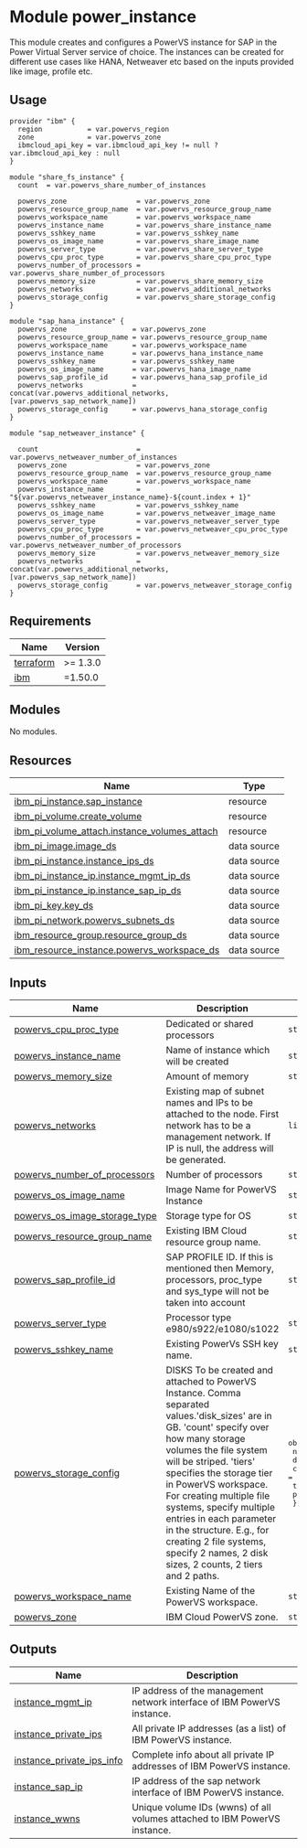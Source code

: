 # Module power_instance
This module creates and configures a PowerVS instance for SAP in the Power Virtual Server service of choice. The instances can be created for different use cases like HANA, Netweaver etc based on the inputs provided like image, profile etc.

## Usage
```hcl
provider "ibm" {
  region           = var.powervs_region
  zone             = var.powervs_zone
  ibmcloud_api_key = var.ibmcloud_api_key != null ? var.ibmcloud_api_key : null
}

module "share_fs_instance" {
  count  = var.powervs_share_number_of_instances

  powervs_zone                 = var.powervs_zone
  powervs_resource_group_name  = var.powervs_resource_group_name
  powervs_workspace_name       = var.powervs_workspace_name
  powervs_instance_name        = var.powervs_share_instance_name
  powervs_sshkey_name          = var.powervs_sshkey_name
  powervs_os_image_name        = var.powervs_share_image_name
  powervs_server_type          = var.powervs_share_server_type
  powervs_cpu_proc_type        = var.powervs_share_cpu_proc_type
  powervs_number_of_processors = var.powervs_share_number_of_processors
  powervs_memory_size          = var.powervs_share_memory_size
  powervs_networks             = var.powervs_additional_networks
  powervs_storage_config       = var.powervs_share_storage_config
}

module "sap_hana_instance" {
  powervs_zone                = var.powervs_zone
  powervs_resource_group_name = var.powervs_resource_group_name
  powervs_workspace_name      = var.powervs_workspace_name
  powervs_instance_name       = var.powervs_hana_instance_name
  powervs_sshkey_name         = var.powervs_sshkey_name
  powervs_os_image_name       = var.powervs_hana_image_name
  powervs_sap_profile_id      = var.powervs_hana_sap_profile_id
  powervs_networks            = concat(var.powervs_additional_networks, [var.powervs_sap_network_name])
  powervs_storage_config      = var.powervs_hana_storage_config
}

module "sap_netweaver_instance" {

  count                        = var.powervs_netweaver_number_of_instances
  powervs_zone                 = var.powervs_zone
  powervs_resource_group_name  = var.powervs_resource_group_name
  powervs_workspace_name       = var.powervs_workspace_name
  powervs_instance_name        = "${var.powervs_netweaver_instance_name}-${count.index + 1}"
  powervs_sshkey_name          = var.powervs_sshkey_name
  powervs_os_image_name        = var.powervs_netweaver_image_name
  powervs_server_type          = var.powervs_netweaver_server_type
  powervs_cpu_proc_type        = var.powervs_netweaver_cpu_proc_type
  powervs_number_of_processors = var.powervs_netweaver_number_of_processors
  powervs_memory_size          = var.powervs_netweaver_memory_size
  powervs_networks             = concat(var.powervs_additional_networks, [var.powervs_sap_network_name])
  powervs_storage_config       = var.powervs_netweaver_storage_config
}
```
<!-- BEGINNING OF PRE-COMMIT-TERRAFORM DOCS HOOK -->
## Requirements

| Name | Version |
|------|---------|
| <a name="requirement_terraform"></a> [terraform](#requirement\_terraform) | >= 1.3.0 |
| <a name="requirement_ibm"></a> [ibm](#requirement\_ibm) | =1.50.0 |

## Modules

No modules.

## Resources

| Name | Type |
|------|------|
| [ibm_pi_instance.sap_instance](https://registry.terraform.io/providers/IBM-Cloud/ibm/1.50.0/docs/resources/pi_instance) | resource |
| [ibm_pi_volume.create_volume](https://registry.terraform.io/providers/IBM-Cloud/ibm/1.50.0/docs/resources/pi_volume) | resource |
| [ibm_pi_volume_attach.instance_volumes_attach](https://registry.terraform.io/providers/IBM-Cloud/ibm/1.50.0/docs/resources/pi_volume_attach) | resource |
| [ibm_pi_image.image_ds](https://registry.terraform.io/providers/IBM-Cloud/ibm/1.50.0/docs/data-sources/pi_image) | data source |
| [ibm_pi_instance.instance_ips_ds](https://registry.terraform.io/providers/IBM-Cloud/ibm/1.50.0/docs/data-sources/pi_instance) | data source |
| [ibm_pi_instance_ip.instance_mgmt_ip_ds](https://registry.terraform.io/providers/IBM-Cloud/ibm/1.50.0/docs/data-sources/pi_instance_ip) | data source |
| [ibm_pi_instance_ip.instance_sap_ip_ds](https://registry.terraform.io/providers/IBM-Cloud/ibm/1.50.0/docs/data-sources/pi_instance_ip) | data source |
| [ibm_pi_key.key_ds](https://registry.terraform.io/providers/IBM-Cloud/ibm/1.50.0/docs/data-sources/pi_key) | data source |
| [ibm_pi_network.powervs_subnets_ds](https://registry.terraform.io/providers/IBM-Cloud/ibm/1.50.0/docs/data-sources/pi_network) | data source |
| [ibm_resource_group.resource_group_ds](https://registry.terraform.io/providers/IBM-Cloud/ibm/1.50.0/docs/data-sources/resource_group) | data source |
| [ibm_resource_instance.powervs_workspace_ds](https://registry.terraform.io/providers/IBM-Cloud/ibm/1.50.0/docs/data-sources/resource_instance) | data source |

## Inputs

| Name | Description | Type | Default | Required |
|------|-------------|------|---------|:--------:|
| <a name="input_powervs_cpu_proc_type"></a> [powervs\_cpu\_proc\_type](#input\_powervs\_cpu\_proc\_type) | Dedicated or shared processors | `string` | `null` | no |
| <a name="input_powervs_instance_name"></a> [powervs\_instance\_name](#input\_powervs\_instance\_name) | Name of instance which will be created | `string` | n/a | yes |
| <a name="input_powervs_memory_size"></a> [powervs\_memory\_size](#input\_powervs\_memory\_size) | Amount of memory | `string` | `null` | no |
| <a name="input_powervs_networks"></a> [powervs\_networks](#input\_powervs\_networks) | Existing map of subnet names and IPs to be attached to the node. First network has to be a management network. If IP is null, the address will be generated. | `list(string)` | n/a | yes |
| <a name="input_powervs_number_of_processors"></a> [powervs\_number\_of\_processors](#input\_powervs\_number\_of\_processors) | Number of processors | `string` | `null` | no |
| <a name="input_powervs_os_image_name"></a> [powervs\_os\_image\_name](#input\_powervs\_os\_image\_name) | Image Name for PowerVS Instance | `string` | n/a | yes |
| <a name="input_powervs_os_image_storage_type"></a> [powervs\_os\_image\_storage\_type](#input\_powervs\_os\_image\_storage\_type) | Storage type for OS | `string` | `"tier3"` | no |
| <a name="input_powervs_resource_group_name"></a> [powervs\_resource\_group\_name](#input\_powervs\_resource\_group\_name) | Existing IBM Cloud resource group name. | `string` | n/a | yes |
| <a name="input_powervs_sap_profile_id"></a> [powervs\_sap\_profile\_id](#input\_powervs\_sap\_profile\_id) | SAP PROFILE ID. If this is mentioned then Memory, processors, proc\_type and sys\_type will not be taken into account | `string` | `null` | no |
| <a name="input_powervs_server_type"></a> [powervs\_server\_type](#input\_powervs\_server\_type) | Processor type e980/s922/e1080/s1022 | `string` | `null` | no |
| <a name="input_powervs_sshkey_name"></a> [powervs\_sshkey\_name](#input\_powervs\_sshkey\_name) | Existing PowerVs SSH key name. | `string` | n/a | yes |
| <a name="input_powervs_storage_config"></a> [powervs\_storage\_config](#input\_powervs\_storage\_config) | DISKS To be created and attached to PowerVS Instance. Comma separated values.'disk\_sizes' are in GB. 'count' specify over how many storage volumes the file system will be striped. 'tiers' specifies the storage tier in PowerVS workspace. For creating multiple file systems, specify multiple entries in each parameter in the structure. E.g., for creating 2 file systems, specify 2 names, 2 disk sizes, 2 counts, 2 tiers and 2 paths. | <pre>object({<br>    names      = string<br>    disks_size = string<br>    counts     = string<br>    tiers      = string<br>    paths      = string<br>  })</pre> | <pre>{<br>  "counts": "",<br>  "disks_size": "",<br>  "names": "",<br>  "paths": "",<br>  "tiers": ""<br>}</pre> | no |
| <a name="input_powervs_workspace_name"></a> [powervs\_workspace\_name](#input\_powervs\_workspace\_name) | Existing Name of the PowerVS workspace. | `string` | n/a | yes |
| <a name="input_powervs_zone"></a> [powervs\_zone](#input\_powervs\_zone) | IBM Cloud PowerVS zone. | `string` | n/a | yes |

## Outputs

| Name | Description |
|------|-------------|
| <a name="output_instance_mgmt_ip"></a> [instance\_mgmt\_ip](#output\_instance\_mgmt\_ip) | IP address of the management network interface of IBM PowerVS instance. |
| <a name="output_instance_private_ips"></a> [instance\_private\_ips](#output\_instance\_private\_ips) | All private IP addresses (as a list) of IBM PowerVS instance. |
| <a name="output_instance_private_ips_info"></a> [instance\_private\_ips\_info](#output\_instance\_private\_ips\_info) | Complete info about all private IP addresses of IBM PowerVS instance. |
| <a name="output_instance_sap_ip"></a> [instance\_sap\_ip](#output\_instance\_sap\_ip) | IP address of the sap network interface of IBM PowerVS instance. |
| <a name="output_instance_wwns"></a> [instance\_wwns](#output\_instance\_wwns) | Unique volume IDs (wwns) of all volumes attached to IBM PowerVS instance. |
<!-- END OF PRE-COMMIT-TERRAFORM DOCS HOOK -->
